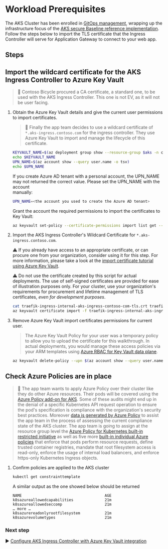 # Workload Prerequisites

The AKS Cluster has been enrolled in [GitOps management](./06-gitops.md), wrapping up the infrastructure focus of the [AKS secure Baseline reference implementation](./). Follow the steps below to import the TLS certificate that the Ingress Controller will serve for Application Gateway to connect to your web app.

## Steps

## Import the wildcard certificate for the AKS Ingress Controller to Azure Key Vault

> :book: Contoso Bicycle procured a CA certificate, a standard one, to be used with the AKS Ingress Controller. This one is not EV, as it will not be user facing.

1. Obtain the Azure Key Vault details and give the current user permissions to import certificates.

   > :book: Finally the app team decides to use a wildcard certificate of `*.aks-ingress.contoso.com` for the ingress controller. They use Azure Key Vault to import and manage the lifecycle of this certificate.

   ```bash
   KEYVAULT_NAME=$(az deployment group show --resource-group $aks -n cluster-stamp --query properties.outputs.keyVaultName.value -o tsv)
   echo $KEYVAULT_NAME
   UPN_NAME=$(az account show --query user.name -o tsv)
   echo $UPN_NAME
   ```
   
   If you create Azure AD tenant with a personal account, the UPN_NAME may not returned the correct value. Please set the UPN_NAME with the account     
   manually:
   
   ```bash
   UPN_NAME=<the account you used to create the Azure AD tenant>
   ```
   
   Grant the account the required permissions to import the certificates to Key Vault:
   
   ```bash
   az keyvault set-policy --certificate-permissions import list get --upn $UPN_NAME -n $KEYVAULT_NAME
   ```
   
1. Import the AKS Ingress Controller's Wildcard Certificate for `*.aks-ingress.contoso.com`.

   :warning: If you already have access to an appropriate certificate, or can procure one from your organization, consider using it for this step. For more information, please take a look at the [import certificate tutorial using Azure Key Vault](https://docs.microsoft.com/azure/key-vault/certificates/tutorial-import-certificate#import-a-certificate-to-key-vault).

   :warning: Do not use the certificate created by this script for actual deployments. The use of self-signed certificates are provided for ease of illustration purposes only. For your cluster, use your organization's requirements for procurement and lifetime management of TLS certificates, _even for development purposes_.

   ```bash
   cat traefik-ingress-internal-aks-ingress-contoso-com-tls.crt traefik-ingress-internal-aks-ingress-contoso-com-tls.key > traefik-ingress-internal-aks-ingress-contoso-com-tls.pem
   az keyvault certificate import -f traefik-ingress-internal-aks-ingress-contoso-com-tls.pem -n traefik-ingress-internal-aks-ingress-contoso-com-tls --vault-name $KEYVAULT_NAME
   ```

1. Remove Azure Key Vault import certificates permissions for current user.

   > The Azure Key Vault Policy for your user was a temporary policy to allow you to upload the certificate for this walkthrough. In actual deployments, you would manage these access policies via your ARM templates using [Azure RBAC for Key Vault data plane](https://docs.microsoft.com/azure/key-vault/general/secure-your-key-vault#data-plane-and-access-policies).

   ```bash
   az keyvault delete-policy --upn $(az account show --query user.name -o tsv) -n $KEYVAULT_NAME
   ```

## Check Azure Policies are in place

> :book: The app team wants to apply Azure Policy over their cluster like they do other Azure resources. Their pods will be covered using the [Azure Policy add-on for AKS](https://docs.microsoft.com/azure/aks/use-pod-security-on-azure-policy). Some of these audits might end up in the denial of a specific Kubernetes API request operation to ensure the pod's specification is compliance with the organization's security best practices. Moreover [data is generated by Azure Policy](https://docs.microsoft.com/azure/governance/policy/how-to/get-compliance-data) to assist the app team in the process of assessing the current compliance state of the AKS cluster. The app team is going to assign at the resource group level the [Azure Policy for Kubernetes built-in restricted initiative](https://docs.microsoft.com/azure/aks/use-pod-security-on-azure-policy#built-in-policy-initiatives) as well as five more [built-in individual Azure policies](https://docs.microsoft.com/azure/aks/policy-samples#microsoftcontainerservice) that enforce that pods perform resource requests, define trusted container registries, mandate that root filesystem access is read-only, enforce the usage of internal load balancers, and enforce https-only Kubernetes Ingress objects.

1. Confirm policies are applied to the AKS cluster

   ```bash
   kubectl get constrainttemplate
   ```

   A similar output as the one showed below should be returned

   ```output
   NAME                                     AGE
   k8sazureallowedcapabilities              21m
   k8sazureallowedseccomp                   21m
   … more …
   k8sazurereadonlyrootfilesystem           21m
   k8sazurevolumetypes                      21m
   ```

### Next step

:arrow_forward: [Configure AKS Ingress Controller with Azure Key Vault integration](./08-secret-managment-and-ingress-controller.md)
